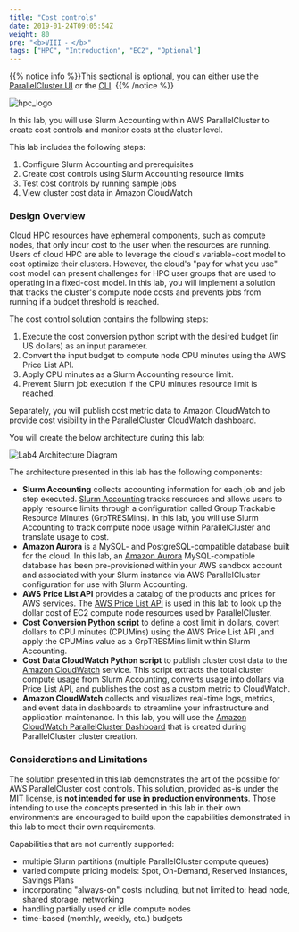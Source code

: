 ```yaml
---
title: "Cost controls"
date: 2019-01-24T09:05:54Z
weight: 80
pre: "<b>VIII ⁃ </b>"
tags: ["HPC", "Introduction", "EC2", "Optional"]
---
```


{{% notice info %}}This sectional is optional, you can either use the [ParallelCluster UI](02-deploy-pcm.html) or the [CLI](03-parallel-cluster-cli.html).
{{% /notice %}}

![hpc_logo](/images/hpc-aws-parallelcluster-workshop/aws-parallelclusterlogo.png)

In this lab, you will use Slurm Accounting within AWS ParallelCluster to create cost controls and monitor costs at the cluster level. 

This lab includes the following steps:

1. Configure Slurm Accounting and prerequisites
2. Create cost controls using Slurm Accounting resource limits
3. Test cost controls by running sample jobs
4. View cluster cost data in Amazon CloudWatch

### Design Overview

Cloud HPC resources have ephemeral components, such as compute nodes, that only incur cost to the user when the resources are running. Users
of cloud HPC are able to leverage the cloud's variable-cost model to cost optimize their clusters. However, the cloud's "pay for what you use" cost model can present
challenges for HPC user groups that are used to operating in a fixed-cost model. In this lab, you will implement a solution that tracks
the cluster's compute node costs and prevents jobs from running if a budget threshold is reached.

The cost control solution contains the following steps:

  1. Execute the cost conversion python script with the desired budget (in US dollars) as an input parameter.
  2. Convert the input budget to compute node CPU minutes using the AWS Price List API.
  3. Apply CPU minutes as a Slurm Accounting resource limit.
  4. Prevent Slurm job execution if the CPU minutes resource limit is reached.

Separately, you will publish cost metric data to Amazon CloudWatch to provide cost visibility in the ParallelCluster CloudWatch dashboard.

You will create the below architecture during this lab:

![Lab4 Architecture Diagram](/static/img/04-lab-4/lab4_arch_diagram.png)

The architecture presented in this lab has the following components:
- **Slurm Accounting** collects accounting information for each job and job step executed. [Slurm Accounting](https://slurm.schedmd.com/accounting.html#Overview) tracks resources and allows users to apply resource limits through a configuration called Group Trackable
Resource Minutes (GrpTRESMins). In this lab, you will use Slurm Accounting to track compute node usage within ParallelCluster and translate usage to cost. 
- **Amazon Aurora** is a MySQL- and PostgreSQL-compatible database built for the cloud. In this lab, an [Amazon Aurora](https://aws.amazon.com/rds/aurora/) MySQL-compatible database has
been pre-provisioned within your AWS sandbox account and associated with your Slurm instance via AWS ParallelCluster configuration for use with Slurm Accounting.
- **AWS Price List API** provides a catalog of the products and prices for AWS services. The [AWS Price List API](https://docs.aws.amazon.com/awsaccountbilling/latest/aboutv2/price-changes.html) is used in this lab to look up the dollar cost of EC2 compute node resources used by ParallelCluster.
- **Cost Conversion Python script** to define a cost limit in dollars, covert dollars to CPU minutes (CPUMins) using the AWS Price List API ,and apply the CPUMins value as a GrpTRESMins limit within Slurm Accounting. 
- **Cost Data CloudWatch Python script** to publish cluster cost data to the [Amazon CloudWatch](https://aws.amazon.com/cloudwatch/) service. This script extracts the total cluster compute usage from Slurm
Accounting, converts usage into dollars via Price List API, and publishes the cost as a custom metric to CloudWatch. 
- **Amazon CloudWatch** collects and visualizes real-time logs, metrics, and event data in dashboards to streamline your infrastructure and application maintenance.
In this lab, you will use the [Amazon CloudWatch ParallelCluster Dashboard](https://docs.aws.amazon.com/parallelcluster/latest/ug/cloudwatch-dashboard-v3.html) that is created during ParallelCluster cluster creation.

### Considerations and Limitations
The solution presented in this lab demonstrates the art of the possible for AWS ParallelCluster cost controls.
This solution, provided as-is under the MIT license, is **not intended for use in production environments**.
Those intending to use the concepts presented in this lab in their own environments are encouraged to build upon the capabilities
demonstrated in this lab to meet their own requirements.

Capabilities that are not currently supported:
- multiple Slurm partitions (multiple ParallelCluster compute queues)
- varied compute pricing models: Spot, On-Demand, Reserved Instances, Savings Plans
- incorporating "always-on" costs including, but not limited to: head node, shared storage, networking
- handling partially used or idle compute nodes
- time-based (monthly, weekly, etc.) budgets